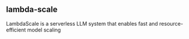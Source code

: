 ## lambda-scale

LambdaScale is a serverless LLM system that enables fast and resource-efficient model scaling

